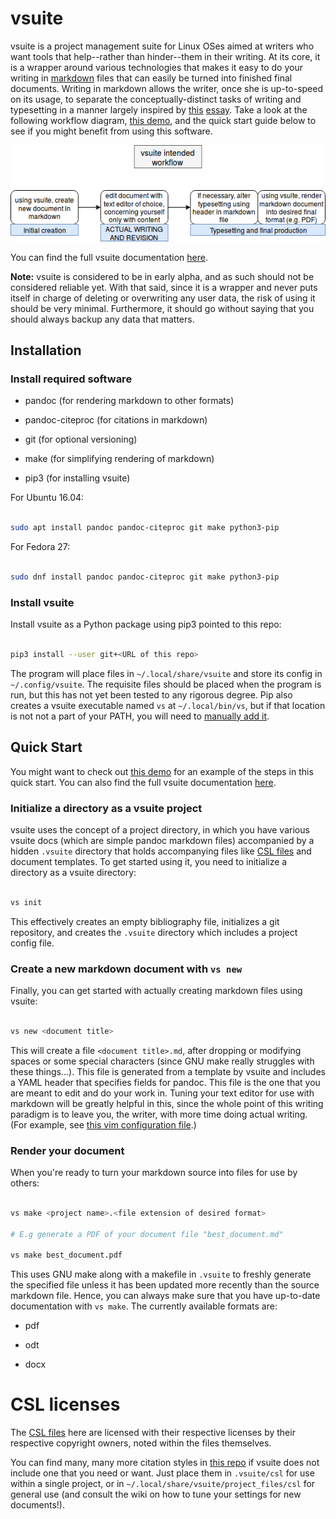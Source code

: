 # vsuite

vsuite is a project management suite for Linux OSes aimed at writers who want
tools that help--rather than hinder--them in their writing. At its core, it is
a wrapper around various technologies that makes it easy to do your writing in
[markdown](https://rmarkdown.rstudio.com/lesson-8.html) files that can easily
be turned into finished final documents. Writing in markdown allows the writer,
once she is up-to-speed on its usage, to separate the conceptually-distinct
tasks of writing and typesetting in a manner largely inspired by
[this](http://ricardo.ecn.wfu.edu/~cottrell/wp.html)
[essay](https://web.archive.org/web/*/http://ricardo.ecn.wfu.edu/~cottrell/wp.html).
Take a look at the following workflow diagram, [this
demo](https://asciinema.org/a/162560), and the quick start guide below to see
if you might benefit from using this software.

![workflowdiagram](docs/assets/workflow_diagram.png)

You can find the full vsuite documentation
[here](http://vsuite.readthedocs.io).

**Note:** vsuite is considered to be in early alpha, and as such should not be
considered reliable yet. With that said, since it is a wrapper and never puts
itself in charge of deleting or overwriting any user data, the risk of using it
should be very minimal. Furthermore, it should go without saying that you
should always backup any data that matters.

## Installation

### Install required software

- pandoc (for rendering markdown to other formats)

- pandoc-citeproc (for citations in markdown)

- git (for optional versioning)

- make (for simplifying rendering of markdown)

- pip3 (for installing vsuite)

For Ubuntu 16.04:

```bash

sudo apt install pandoc pandoc-citeproc git make python3-pip

```

For Fedora 27:

```bash

sudo dnf install pandoc pandoc-citeproc git make python3-pip

```

### Install vsuite

Install vsuite as a Python package using pip3 pointed to this repo:

```bash

pip3 install --user git+<URL of this repo>

```

The program will place files in `~/.local/share/vsuite` and store its config in
`~/.config/vsuite`. The requisite files should be placed when the program is
run, but this has not yet been tested to any rigorous degree. Pip also creates
a vsuite executable named `vs` at `~/.local/bin/vs`, but if that location is
not not a part of your PATH, you will need to [manually add
it](http://linuxg.net/how-to-set-a-new-path-in-bash-ksh-and-zsh/).

## Quick Start

You might want to check out [this
demo](https://asciinema.org/a/0P06UgeiTM6EL4R8jbYdz7D7j) for an example of the
steps in this quick start. You can also find the full vsuite documentation
[here](http://vsuite.readthedocs.io).

### Initialize a directory as a vsuite project

vsuite uses the concept of a project directory, in which you have various
vsuite docs (which are simple pandoc markdown files) accompanied by a hidden
`.vsuite` directory that holds accompanying files like [CSL
files](https://en.wikipedia.org/wiki/Citation_Style_Language) and document
templates. To get started using it, you need to initialize a directory as
a vsuite directory:

```bash

vs init

```

This effectively creates an empty bibliography file, initializes a git
repository, and creates the `.vsuite` directory which includes a project config
file.

### Create a new markdown document with `vs new`

Finally, you can get started with actually creating markdown files using
vsuite:

```bash

vs new <document title>

```

This will create a file `<document title>.md`, after dropping or modifying
spaces or some special characters (since GNU make really struggles with these
things...). This file is generated from a template by vsuite and includes
a YAML header that specifies fields for pandoc. This file is the one that you
are meant to edit and do your work in. Tuning your text editor for use with
markdown will be greatly helpful in this, since the whole point of this writing
paradigm is to leave you, the writer, with more time doing actual writing. (For
example, see [this vim configuration
file](https://github.com/jessebl/installscripts/blob/master/configs/vim-writer/.writer.vimrc).)

### Render your document

When you're ready to turn your markdown source into files for use by others:


```bash

vs make <project name>.<file extension of desired format>

# E.g generate a PDF of your document file "best_document.md"

vs make best_document.pdf

```

This uses GNU make along with a makefile in `.vsuite` to freshly generate the
specified file unless it has been updated more recently than the source
markdown file. Hence, you can always make sure that you have up-to-date
documentation with `vs make`. The currently available formats are:

- pdf

- odt

- docx

# CSL licenses

The [CSL files](vsuite/project_files/csl) here are licensed with their
respective licenses by their respective copyright owners, noted within the
files themselves.

You can find many, many more citation styles in [this
repo](https://github.com/citation-style-language/styles) if vsuite does not
include one that you need or want. Just place them in `.vsuite/csl` for use
within a single project, or in `~/.local/share/vsuite/project_files/csl` for
general use (and consult the wiki on how to tune your settings for new
documents!).
